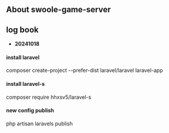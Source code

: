 

## About swoole-game-server

## log book

 - **20241018**

#### install laravel
composer create-project --prefer-dist laravel/laravel laravel-app

#### install laravel-s
composer require hhxsv5/laravel-s

#### new config publish
php artisan laravels publish




